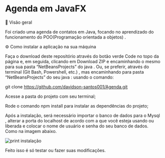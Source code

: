 # Agenda em JavaFX

🔎 Visão geral

Foi criado uma agenda de contatos em Java, focando no aprendizado do funcionamento do POO(Programação orientada a objetos) .

⚙️ Como instalar a aplicação na sua máquina

Faça o download deste repositório através do botão verde Code no topo da página e, em seguida, clicando em Download ZIP e encaminhando o mesmo para sua pasta “NetBeansProjects” do java  . Ou, se preferir, através do terminal (Git Bash, Powershell, etc.) , mas encaminhando para pasta  “NetBeansProjects” do seu java : usando o comando:

git clone https://github.com/davidson-santos001/Agenda.git

Acesse a pasta do projeto com seu terminal;

Rode o comando npm install para instalar as dependências do projeto;

Após a instalação, será necessário importar o banco de dados para o Mysql , alterar a porta do localhost  de acordo com a que  você esteja usando ou liberada e colocar o nome de usuário e senha do seu banco de dados. Como na imagem abaixo.  

![print instalação](https://user-images.githubusercontent.com/104983052/169723631-33dcf972-426a-4635-a8dc-0afd28014689.png)

Feito isso é só testar ou fazer suas modificações.

